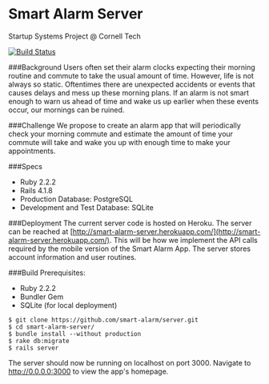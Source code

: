 # Smart Alarm Server
Startup Systems Project @ Cornell Tech

[![Build Status](https://travis-ci.org/smart-alarm/server.svg?branch=master)](https://travis-ci.org/smart-alarm/server)

###Background
Users often set their alarm clocks expecting their morning routine and commute to take the usual amount of time. However, life is not always so static. Oftentimes there are unexpected accidents or events that causes delays and mess up these morning plans. If an alarm is not smart enough to warn us ahead of time and wake us up earlier when these events occur, our mornings can be ruined.

###Challenge
We propose to create an alarm app that will periodically check your morning commute and estimate the amount of time your commute will take and wake you up with enough time to make your appointments.

###Specs
* Ruby 2.2.2
* Rails 4.1.8
* Production Database: PostgreSQL
* Development and Test Database: SQLite

###Deployment
The current server code is hosted on Heroku. The server can be reached at [http://smart-alarm-server.herokuapp.com/](http://smart-alarm-server.herokuapp.com/). This will be how we implement the API calls required by the mobile version of the Smart Alarm App. The server stores account information and user routines.

###Build
Prerequisites:
* Ruby 2.2.2
* Bundler Gem
* SQLite (for local deployment)
```
$ git clone https://github.com/smart-alarm/server.git
$ cd smart-alarm-server/
$ bundle install --without production
$ rake db:migrate
$ rails server
```
The server should now be running on localhost on port 3000. Navigate to http://0.0.0.0:3000 to view the app's homepage.
